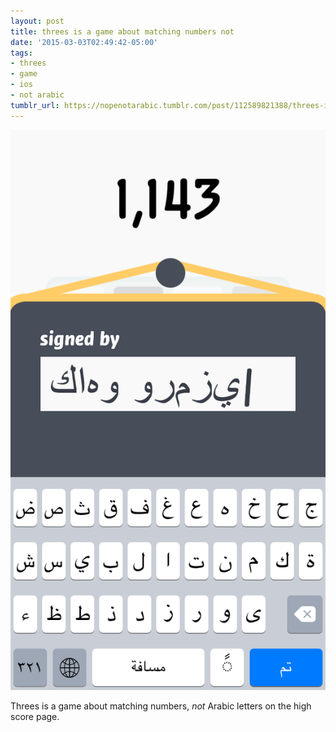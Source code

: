 ```yaml
---
layout: post
title: threes is a game about matching numbers not
date: '2015-03-03T02:49:42-05:00'
tags:
- threes
- game
- ios
- not arabic
tumblr_url: https://nopenotarabic.tumblr.com/post/112589821388/threes-is-a-game-about-matching-numbers-not
---
```

 ![](/tumblr_files/tumblr_nkmlqunF8k1tz29g7o1_1280.png)  

Threes is a game about matching numbers, _not_ Arabic letters on the high score page.

